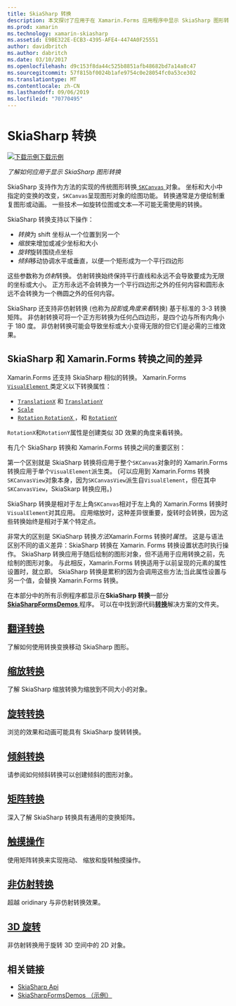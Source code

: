 ```yaml
---
title: SkiaSharp 转换
description: 本文探讨了应用于在 Xamarin.Forms 应用程序中显示 SkiaSharp 图形转换，并演示此示例代码。
ms.prod: xamarin
ms.technology: xamarin-skiasharp
ms.assetid: E9BE322E-ECB3-4395-AFE4-4474A0F25551
author: davidbritch
ms.author: dabritch
ms.date: 03/10/2017
ms.openlocfilehash: d9c153f8da44c525b8851afb48682bd7a14a8c47
ms.sourcegitcommit: 57f815bf0024b1afe9754c0e28054fc0a53ce302
ms.translationtype: MT
ms.contentlocale: zh-CN
ms.lasthandoff: 09/06/2019
ms.locfileid: "70770495"
---
```

# <a name="skiasharp-transforms"></a>SkiaSharp 转换

[![下载示例](~/media/shared/download.png)下载示例](https://docs.microsoft.com/samples/xamarin/xamarin-forms-samples/skiasharpforms-demos)

_了解如何应用于显示 SkiaSharp 图形转换_

SkiaSharp 支持作为方法的实现的传统图形转换[ `SKCanvas` ](xref:SkiaSharp.SKCanvas)对象。 坐标和大小中指定的变换的改变，`SKCanvas`呈现图形对象的绘图功能。 转换通常是方便绘制重复图形或动画。 一些技术&mdash;如旋转位图或文本&mdash;不可能无需使用的转换。

SkiaSharp 转换支持以下操作：

- *转换*为 shift 坐标从一个位置到另一个
- *缩放*来增加或减少坐标和大小
- *旋转*旋转围绕点坐标
- *倾斜*移动协调水平或垂直，以便一个矩形成为一个平行四边形

这些参数称为*仿射*转换。 仿射转换始终保持平行直线和永远不会导致要成为无限的坐标或大小。 正方形永远不会转换为一个平行四边形之外的任何内容和圆形永远不会转换为一个椭圆之外的任何内容。

SkiaSharp 还支持非仿射转换 (也称为*投影*或*角度来看*转换) 基于标准的 3-3 转换矩阵。 非仿射转换可将一个正方形转换为任何凸四边形，是四个边与所有内角小于 180 度。 非仿射转换可能会导致坐标或大小变得无限的但它们是必需的三维效果。

## <a name="differences-between-skiasharp-and-xamarinforms-transforms"></a>SkiaSharp 和 Xamarin.Forms 转换之间的差异

Xamarin.Forms 还支持 SkiaSharp 相似的转换。 Xamarin.Forms [ `VisualElement` ](xref:Xamarin.Forms.VisualElement)类定义以下转换属性：

- [`TranslationX`](xref:Xamarin.Forms.VisualElement.TranslationX) 和 [`TranslationY`](xref:Xamarin.Forms.VisualElement.TranslationY)
- [`Scale`](xref:Xamarin.Forms.VisualElement.Scale)
- [`Rotation`](xref:Xamarin.Forms.VisualElement.Rotation)[ `RotationX` ](xref:Xamarin.Forms.VisualElement.RotationX)，和 [`RotationY`](xref:Xamarin.Forms.VisualElement.RotationY)

`RotationX`和`RotationY`属性是创建类似 3D 效果的角度来看转换。

有几个 SkiaSharp 转换和 Xamarin.Forms 转换之间的重要区别：

第一个区别就是 SkiaSharp 转换将应用于整个`SKCanvas`对象时的 Xamarin.Forms 转换应用于单个`VisualElement`派生类。 (可以应用到 Xamarin.Forms 转换`SKCanvasView`对象本身，因为`SKCanvasView`派生自`VisualElement`，但在其中`SKCanvasView`，SkiaSkarp 转换应用。)

SkiaSharp 转换是相对于左上角`SKCanvas`相对于左上角的 Xamarin.Forms 转换时`VisualElement`对其应用。 应用缩放时，这种差异很重要，旋转时会转换，因为这些转换始终是相对于某个特定点。

非常大的区别是 SKiaSharp 转换*方法*Xamarin.Forms 转换时*属性*。 这是与语法区别不同的语义差异：SkiaSharp 转换在 Xamarin. Forms 转换设置状态时执行操作。 SkiaSharp 转换应用于随后绘制的图形对象，但不适用于应用转换之前，先绘制的图形对象。 与此相反，Xamarin.Forms 转换适用于以前呈现的元素的属性设置时，就立即。 SkiaSharp 转换是累积的因为会调用这些方法;当此属性设置与另一个值，会替换 Xamarin.Forms 转换。

在本部分中的所有示例程序都显示在**SkiaSharp 转换**一部分[ **SkiaSharpFormsDemos** ](https://docs.microsoft.com/samples/xamarin/xamarin-forms-samples/skiasharpforms-demos)程序。 可以在中找到源代码[**转换**](https://github.com/xamarin/xamarin-forms-samples/tree/master/SkiaSharpForms/Demos/Demos/SkiaSharpFormsDemos/Transforms)解决方案的文件夹。

## <a name="the-translate-transformtranslatemd"></a>[翻译转换](translate.md)

了解如何使用转换变换移动 SkiaSharp 图形。

## <a name="the-scale-transformscalemd"></a>[缩放转换](scale.md)

了解 SkiaSharp 缩放转换为缩放到不同大小的对象。

## <a name="the-rotate-transformrotatemd"></a>[旋转转换](rotate.md)

浏览的效果和动画可能具有 SkiaSharp 旋转转换。

## <a name="the-skew-transformskewmd"></a>[倾斜转换](skew.md)

请参阅如何倾斜转换可以创建倾斜的图形对象。

## <a name="matrix-transformsmatrixmd"></a>[矩阵转换](matrix.md)

深入了解 SkiaSharp 转换具有通用的变换矩阵。

## <a name="touch-manipulationstouchmd"></a>[触摸操作](touch.md)

使用矩阵转换来实现拖动、 缩放和旋转触摸操作。

## <a name="non-affine-transformsnon-affinemd"></a>[非仿射转换](non-affine.md)

超越 oridinary 与非仿射转换效果。

## <a name="3d-rotation3d-rotationmd"></a>[3D 旋转](3d-rotation.md)

非仿射转换用于旋转 3D 空间中的 2D 对象。

## <a name="related-links"></a>相关链接

- [SkiaSharp Api](https://docs.microsoft.com/dotnet/api/skiasharp)
- [SkiaSharpFormsDemos （示例）](https://docs.microsoft.com/samples/xamarin/xamarin-forms-samples/skiasharpforms-demos)
